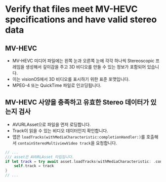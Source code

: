 # Verify that files meet MV-HEVC specifications and have valid stereo data

## MV-HEVC
- MV-HEVC 미디어 파일에는 왼쪽 눈과 오른쪽 눈에 각각 하나씩 Stereoscopic 프레임을 생성해서 깊이감을 주고 3D 비디오를 만들 수 있는 정보가 포함되어 있습니다.
- 이는 visionOS에서 3D 비디오를 표시하기 위한 표준 포맷입니다.
- MPEG-4 또는 QuickTime 파일로 인코딩됩니다.

## MV-HEVC 사양을 충족하고 유효한 Stereo 데이터가 있는지 검사
- AVURLAsset으로 파일을 먼저 로딩합니다.
- Track이 읽을 수 있는 비디오 데이터인지 확인합니다.
- 앱은 `loadTracks(withMediaCharacteristic:completionHandler:)`를 호출해서 `containStereoMultiviewVideo track`을 요청합니다.

```swift
// ...
/// asset은 AVURLAsset 타입입니다.
if let track = try await asset.loadTracks(withMediaCharacteristic: .containsStereoMultiviewVideo).first {
    self.track = track
}
// ...
```

